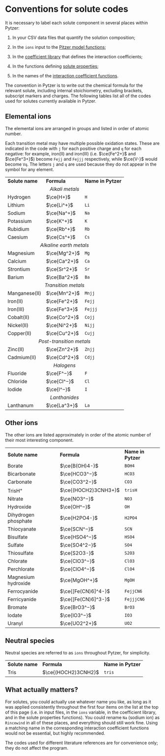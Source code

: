 <script type="text/x-mathjax-config">
MathJax.Hub.Config({tex2jax: {inlineMath: [['$','$'], ['\\(','\\)']]}});
MathJax.Ajax.config.path["mhchem"] =
  "https://cdnjs.cloudflare.com/ajax/libs/mathjax-mhchem/3.3.2";
MathJax.Hub.Config({TeX: {extensions: ["[mhchem]/mhchem.js"]}});
</script><script src='https://cdnjs.cloudflare.com/ajax/libs/mathjax/2.7.5/MathJax.js?config=TeX-MML-AM_CHTML' async></script>

# Conventions for solute codes

It is necessary to label each solute component in several places within Pytzer:

  1. In your CSV data files that quantify the solution composition;

  1. In the `ions` input to the [Pitzer model functions](../modules/model);

  1. In the [coefficient library](../modules/cflibs) that defines the interaction coefficients;

  1. In the functions defining [solute properties](modules/props);

  1. In the names of the [interaction coefficient functions](modules/coeffs).

The convention in Pytzer is to write out the chemical formula for the relevant solute, including internal stoichiometry, excluding brackets, subscript markers and charges. The following tables list all of the codes used for solutes currently available in Pytzer.

## Elemental ions

The elemental ions are arranged in groups and listed in order of atomic number.

Each transition metal may have multiple possible oxidation states. These are indicated in the code with `j` for each positive charge and `q` for each negative: for example, iron(II) and iron(III) (i.e. $\ce{Fe^2+}$ and $\ce{Fe^3+}$) become `Fejj` and `Fejjj` respectively, while $\ce{V-}$ would become `Vq`. The letters `j` and `q` are used because they do not appear in the symbol for any element.

<table><tr>

<td><strong>Solute name</strong></td>
<td><strong>Formula</strong></td>
<td><strong>Name in Pytzer</strong></td>

</tr><tr><td align="center" colspan="3"><em>Alkali metals</em></td>

</tr><tr><td>Hydrogen</td>  <td>$\ce{H+}$</td>  <td><code>H</code></td>
</tr><tr><td>Lithium</td>   <td>$\ce{Li^+}$</td> <td><code>Li</code></td>
</tr><tr><td>Sodium</td>    <td>$\ce{Na^+}$</td> <td><code>Na</code></td>
</tr><tr><td>Potassium</td> <td>$\ce{K^+}$</td>  <td><code>K</code></td>
</tr><tr><td>Rubidium</td>  <td>$\ce{Rb^+}$</td> <td><code>Rb</code></td>
</tr><tr><td>Caesium</td>   <td>$\ce{Cs^+}$</td> <td><code>Cs</code></td>

</tr><tr><td align="center" colspan="3"><em>Alkaline earth metals</em></td>

</tr><tr><td>Magnesium</td> <td>$\ce{Mg^2+}$</td> <td><code>Mg</code></td>
</tr><tr><td>Calcium</td>   <td>$\ce{Ca^2+}$</td> <td><code>Ca</code></td>
</tr><tr><td>Strontium</td> <td>$\ce{Sr^2+}$</td> <td><code>Sr</code></td>
</tr><tr><td>Barium</td>    <td>$\ce{Ba^2+}$</td> <td><code>Ba</code></td>

</tr><tr><td align="center" colspan="3"><em>Transition metals</em></td>

</tr><tr><td>Manganese(II)</td> <td>$\ce{Mn^2+}$</td> <td><code>Mnjj</code></td>
</tr><tr><td>Iron(II)</td>      <td>$\ce{Fe^2+}$</td> <td><code>Fejj</code></td>
</tr><tr><td>Iron(III)</td>     <td>$\ce{Fe^3+}$</td> <td><code>Fejjj</code></td>
</tr><tr><td>Cobalt(II)</td>    <td>$\ce{Co^2+}$</td> <td><code>Cojj</code></td>
</tr><tr><td>Nickel(II)</td>    <td>$\ce{Ni^2+}$</td> <td><code>Nijj</code></td>
</tr><tr><td>Copper(II)</td>    <td>$\ce{Cu^2+}$</td> <td><code>Cujj</code></td>

</tr><tr><td align="center" colspan="3"><em>Post-transition metals</em></td>

</tr><tr><td>Zinc(II)</td>    <td>$\ce{Zn^2+}$</td> <td><code>Znjj</code></td>
</tr><tr><td>Cadmium(II)</td> <td>$\ce{Cd^2+}$</td> <td><code>Cdjj</code></td>

</tr><tr><td align="center" colspan="3"><em>Halogens</em></td>

</tr><tr><td>Fluoride</td> <td>$\ce{F^−}$</td>  <td><code>F</code></td>
</tr><tr><td>Chloride</td> <td>$\ce{Cl^−}$</td> <td><code>Cl</code></td>
</tr><tr><td>Iodide</td>   <td>$\ce{I^−}$</td> <td><code>I</code></td>

</tr><tr><td align="center" colspan="3"><em>Lanthanides</em></td>

</tr><tr><td>Lanthanum</td> <td>$\ce{La^3+}$</td> <td><code>La</code></td>

</tr></table>

## Other ions

The other ions are listed approximately in order of the atomic number of their most interesting component.

<table><tr>

<td><strong>Solute name</strong></td>
<td><strong>Formula</strong></td>
<td><strong>Name in Pytzer</strong></td>

</tr><tr><td>Borate</td> <td>$\ce{B(OH)4-}$</td> <td><code>BOH4</code></td>
</tr><tr><td>Bicarbonate</td> <td>$\ce{HCO3^−}$</td> <td><code>HCO3</code></td>
</tr><tr><td>Carbonate</td> <td>$\ce{CO3^2−}$</td> <td><code>CO3</code></td>
</tr><tr><td>TrisH<sup>+</sup></td> <td>$\ce{(HOCH2)3CNH3+}$</td> <td><code>trisH</code></td>
</tr><tr><td>Nitrate</td> <td>$\ce{NO3^−}$</td> <td><code>NO3</code></td>
</tr><tr><td>Hydroxide</td> <td>$\ce{OH^−}$</td> <td><code>OH</code></td>
</tr><tr><td>Dihydrogen phosphate</td> <td>$\ce{H2PO4-}$</td> <td><code>H2PO4</code></td>
</tr><tr><td>Thiocyanate</td> <td>$\ce{SCN^−}$</td> <td><code>SCN</code></td>
</tr><tr><td>Bisulfate</td> <td>$\ce{HSO4^−}$</td> <td><code>HSO4</code></td>
</tr><tr><td>Sulfate</td> <td>$\ce{SO4^2−}$</td> <td><code>SO4</code></td>
</tr><tr><td>Thiosulfate</td> <td>$\ce{S2O3-}$</td> <td><code>S2O3</code></td>
</tr><tr><td>Chlorate</td> <td>$\ce{ClO3^−}$</td> <td><code>ClO3</code></td>
</tr><tr><td>Perchlorate</td> <td>$\ce{ClO4^−}$</td> <td><code>ClO4</code></td>
</tr><tr><td>Magnesium hydroxide</td> <td>$\ce{MgOH^+}$</td> <td><code>MgOH</code></td>
</tr><tr><td>Ferrocyanide</td> <td>$\ce{[Fe(CN)6]^4-}$</td> <td><code>FejjCN6</code></td>
</tr><tr><td>Ferricyanide</td> <td>$\ce{[Fe(CN)6]^3-}$</td> <td><code>FejjjCN6</code></td>
</tr><tr><td>Bromate</td> <td>$\ce{BrO3^−}$</td> <td><code>BrO3</code></td>
</tr><tr><td>Iodate</td> <td>$\ce{IO3^−}$</td> <td><code>IO3</code></td>
</tr><tr><td>Uranyl</td> <td>$\ce{UO2^2+}$</td> <td><code>UO2</code></td>

</tr></table>

## Neutral species

Neutral species are referred to as `ions` throughout Pytzer, for simplicity.

<table><tr>

<td><strong>Solute name</strong></td>
<td><strong>Formula</strong></td>
<td><strong>Name in Pytzer</strong></td>

</tr><tr><td>Tris</td> <td>$\ce{(HOCH2)3CNH2}$</td> <td><code>tris</code></td>

</tr></table>


## What actually matters?

For solutes, you could actually use whatever name you like, as long as it was applied consistently throughout the first four items on the list at the top of this page (i.e. in input files, in the `ions` variable, in the coefficient library, and in the solute properties functions). You could rename `Na` (sodium ion) as `Rincewind` in all of these places, and everything should still work fine. Using a matching name in the corresponding interaction coefficient functions would not be essential, but highly recommended.

The codes used for different literature references are for convenience only; they do not affect the program.

